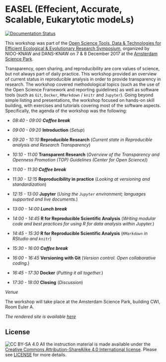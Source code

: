 # EASEL (Effecient, Accurate, Scalable, Eukarytotic modeLs)

[![Documentation Status](https://readthedocs.org/projects/reproducible-analysis-workshop/badge/?version=latest)](http://reproducible-analysis-workshop.readthedocs.io/en/latest/?badge=latest)

This workshop was part of the [Open Science Tools, Data & Technologies for Efficient Ecological & Evolutionary Research Symposium](https://nioo.knaw.nl/en/open-science-tools), organized by NIOO-KNAW and DANS-KNAW on 7 & 8 December 2017 at the [Amsterdam Science Park](https://www.amsterdamsciencepark.nl/about-amsterdam-science-park/profile/).

Transparency, open sharing, and reproducibility are core values of science, but not always part of daily practice. This workshop provided an overview of current status in reproducible analysis in order to provide transparency in research. The workshop covered methodological topics (such as the use of the Open Science Framework and reporting guidelines) as well as software tools (such as `Git`, `Docker`, `RMarkdown` / `knitr` and `Jupyter`). Going beyond simple listing and presentations, the workshop focused on hands-on skill building, with exercises and tutorials covering most of the software aspects. Specifically, the agenda of the workshop was the following:

- _08:40 - 09:00_ _**Coffee break**_

- _09:00 - 09:20_ **Introduction** (_Setup_)


- _09:20 - 10:10_ **Reproducible Research** (_Current state in Reproducible analysis and Research Transparency_)
- _10:10 - 11:00_ **Transparent Research** (_Overview of the Transparency and Openness Promotion (TOP) Guidelines (Center for Open Science)_)



- _11:00 - 11:30_ _**Coffee break**_



- _11:30 - 12:15_ **Reproducibility in practice** (_Looking at versioning and standardization_)
- _12:15 - 13:00_ **Jupyter** (_Using the `Jupyter` environment; languages supported and live documents._)



- _13:00 - 14:00_ _**Lunch break**_



- _14:00 - 14:45_ **R for Reproducible Scientific Analysis** (_Writing modular code and best practices for using R for data analysis within Jupyter._)
- _14:45 - 15:30_ **R for Reproducible Scientific Analysis** (_`RMarkdown` in RStudio and `knitr`_)



- _15:30 - 16:00_ _**Coffee break**_



- _16:00 - 16:45_ **Versioning with Git** (_Version control. Open collaborative coding._)
- _16:45 - 17:30_ **Docker** (_Putting it all together._)



- _17:30 - 18:00_ **Closing** (_Discussion_)


_Venue_

The workshop will take place at the Amsterdam Science Park, building CWI, Room Euler A.

_The rendered site is available [here](http://reproducible-analysis-workshop.readthedocs.io)_

## License

![CC BY-SA 4.0](https://licensebuttons.net/l/by-sa/4.0/88x31.png)
All the instruction material is made available under the [Creative Commons Attribution-ShareAlike 4.0 International license](https://creativecommons.org/licenses/by-sa/4.0). Please see [LICENSE](LICENSE.md) for more details.
